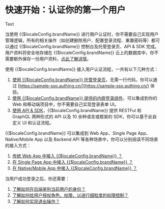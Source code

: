 # 快速开始：认证你的第一个用户

<LastUpdated/>

<ButtonLink href="https://willin.wang">Text</ButtonLink>

当使用 {{$localeConfig.brandName}} 进行用户认证时，你不需要自己实现用户管理逻辑，所有的相关操作（如创建删除用户、配置登录流程、重置密码等）都可以通过 {{$localeConfig.brandName}} 控制台及托管登录页、API & SDK 完成。用户资料将安全地存储在 {{$localeConfig.brandName}} 云上的数据库中，你不需要额外保存一份用户资料，[点此了解详情](/guides/faqs/how-to-join-authing-user-with-your-business-data.md)。

使用 {{$localeConfig.brandName}} 接入用户认证流程，一共有以下几种方式：

1. [使用 {{$localeConfig.brandName}} 托管登录页](./use-hosted-login-page.md)，无需一行代码，你可以通过 [https://sample-sso.authing.cn/](https://sample-sso.authing.cn/) 体验。
2. [使用 {{$localeConfig.brandName}} 提供的内嵌登录组件](./use-embeded-login-component/)，可以集成到你的 Web 和移动端项目中，你不需要自己实现登录表单 UI。
3. [使用 API & SDK](./use-api-sdk/)，{{$localeConfig.brandName}} 提供 RESTFul 和 GraphQL 两种形式的 API 以及 10 余种语言或框架的 SDK，你可以基于此自定义 UI 和认证流程。

{{$localeConfig.brandName}} 可以集成到 Web App、Single Page App、Native/Mobile App 以及 Backend API 等各种场景中，你可以分别阅读不同场景的接入方式：

1. [传统 Web App 中接入 {{$localeConfig.brandName}} ？](../platform-guide/integrate-with-regular-web-app.md)
2. [在 Single Page App 中接入 {{$localeConfig.brandName}} ？](../platform-guide/integrate-with-spa.md)
3. [在 Native/Mobile App 中接入 {{$localeConfig.brandName}} ？](../platform-guide/integrate-with-mobile-app.md)

当用户成功登录之后，你还需要：

1. [了解如何在后端鉴别当前用户的身份？](./how-to-validate-user-token.md)
2. [了解如何给用户授权角色、权限，以进行细粒度的权限控制？](./how-to-implement-access-control.md)
3. [了解如何实现退出操作？](./how-to-logout-user.md)
